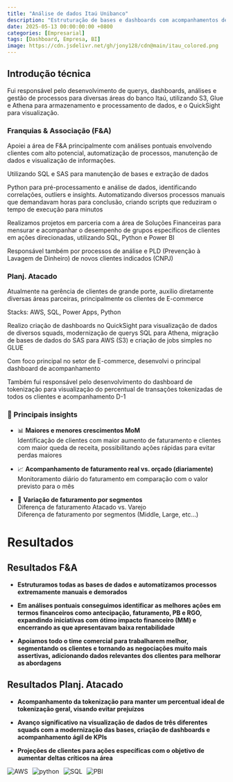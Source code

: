 ```yaml
---
title: "Análise de dados Itaú Unibanco" 
description: "Estruturação de bases e dashboards com acompanhamentos de KPIs de grandes players do mercado"
date: 2025-05-13 00:00:00:00 +0800
categories: [Empresarial]
tags: [Dashboard, Empresa, BI]
image: https://cdn.jsdelivr.net/gh/jony128/cdn@main/itau_colored.png
---
```


## Introdução técnica

Fui responsável pelo desenvolvimento de querys, dashboards, análises e gestão de processos para diversas áreas do banco Itaú, utilizando S3, Glue e Athena para armazenamento e processamento de dados, e o QuickSight para visualização.

### Franquias & Associação (F&A)

Apoiei a área de F&A principalmente com análises pontuais envolvendo clientes com alto potencial, automatização de processos, manutenção de dados e visualização de informações.

Utilizando SQL e SAS para manutenção de bases e extração de dados

Python para pré-processamento e análise de dados, identificando correlações, outliers e insights. Automatizando diversos processos manuais que demandavam horas para conclusão, criando scripts que reduziram o tempo de execução para minutos

Realizamos projetos em parceria com a área de Soluções Financeiras para mensurar e acompanhar o desempenho de grupos específicos de clientes em ações direcionadas, utilizando SQL, Python e Power BI

Responsável também por processos de análise e PLD (Prevenção à Lavagem de Dinheiro) de novos clientes indicados (CNPJ)

### Planj. Atacado

Atualmente na gerência de clientes de grande porte, auxilio diretamente diversas áreas parceiras, principalmente os clientes de E-commerce  

Stacks: AWS, SQL, Power Apps, Python

Realizo criação de dashboards no QuickSight para visualização de dados de diversos squads, modernização de querys SQL para Athena, migração de bases de dados do SAS para AWS (S3) e criação de jobs simples no GLUE

Com foco principal no setor de E-commerce, desenvolvi o principal dashboard de acompanhamento

Também fui responsável pelo desenvolvimento do dashboard de tokenização para visualização do percentual de transações tokenizadas de todos os clientes e acompanhamento D-1

### 🔧 Principais insights

- 📊 **Maiores e menores crescimentos MoM**  
  Identificação de clientes com maior aumento de faturamento e clientes com maior queda de receita, possibilitando ações rápidas para evitar perdas maiores

- 📈 **Acompanhamento de faturamento real vs. orçado (diariamente)**  
  Monitoramento diário do faturamento em comparação com o valor previsto para o mês

- 🧠 **Variação de faturamento por segmentos**  
  Diferença de faturamento Atacado vs. Varejo  
  Diferença de faturamento por segmentos (Middle, Large, etc...)

# Resultados

## Resultados F&A

- **Estruturamos todas as bases de dados e automatizamos processos extremamente manuais e demorados**

- **Em análises pontuais conseguimos identificar as melhores ações em termos financeiros como antecipação, faturamento, PB e RGO, expandindo iniciativas com ótimo impacto financeiro (MM) e encerrando as que apresentavam baixa rentabilidade**

- **Apoiamos todo o time comercial para trabalharem melhor, segmentando os clientes e tornando as negociações muito mais assertivas, adicionando dados relevantes dos clientes para melhorar as abordagens**

## Resultados Planj. Atacado

- **Acompanhamento da tokenização para manter um percentual ideal de tokenização geral, visando evitar prejuízos**

- **Avanço significativo na visualização de dados de três diferentes squads com a modernização das bases, criação de dashboards e acompanhamento ágil de KPIs**

- **Projeções de clientes para ações específicas com o objetivo de aumentar deltas críticos na área**


<div style="text-align: left; display: flex; flex-wrap: wrap; gap: 10px;">
    <img src="https://img.icons8.com/?size=64&amp;id=33039&amp;format=png&amp;color=FFFFFF" alt="AWS">
    <img src="https://img.icons8.com/?size=64&amp;id=6DuoGHb03MQm&amp;format=png&amp;color=7950F2" alt="python">
    <img src="https://img.icons8.com/?size=64&amp;id=B3VgW5sZRz8U&amp;format=png&amp;color=7950F2" alt="SQL">
    <img src="https://img.icons8.com/?size=64&amp;id=70667&amp;format=png&amp;color=7950F2" alt="PBI">
</div>